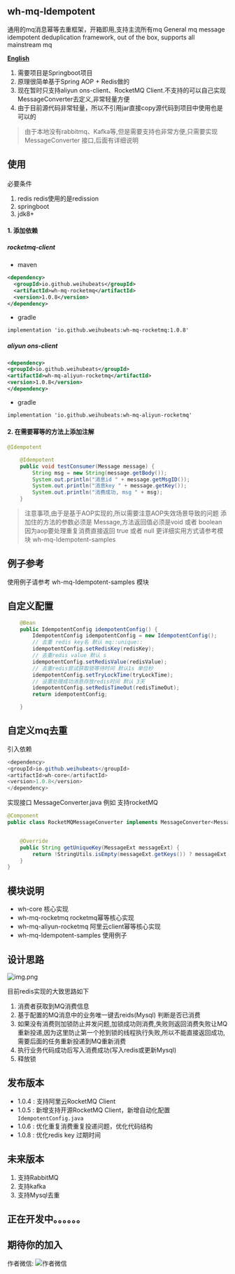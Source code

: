 ## wh-mq-Idempotent

通用的mq消息幂等去重框架，开箱即用,支持主流所有mq
General mq message idempotent deduplication framework, out of the box, supports all mainstream mq

<a href="README_en.md" target="_blank"><b>English</b></a>

1. 需要项目是Springboot项目
2. 原理很简单基于Spring AOP + Redis做的
3. 现在暂时只支持aliyun ons-client、RocketMQ Client.不支持的可以自己实现MessageConverter去定义,非常轻量方便
4. 由于目前源代码非常轻量，所以不引用jar直接copy源代码到项目中使用也是可以的

> 由于本地没有rabbitmq、Kafka等,但是需要支持也非常方便,只需要实现MessageConverter 接口,后面有详细说明


## 使用

####
必要条件
1. redis redis使用的是redission
2. springboot
3. jdk8+

#### 1. 添加依赖
##### rocketmq-client
- maven
```xml
<dependency>
  <groupId>io.github.weihubeats</groupId>
  <artifactId>wh-mq-rocketmq</artifactId>
  <version>1.0.8</version>
</dependency>
```
- gradle
```xml
implementation 'io.github.weihubeats:wh-mq-rocketmq:1.0.8'
```

##### aliyun ons-client
```xml
<dependency>
<groupId>io.github.weihubeats</groupId>
<artifactId>wh-mq-aliyun-rocketmq</artifactId>
<version>1.0.8</version>
</dependency>
```

- gradle
```xml
implementation 'io.github.weihubeats:wh-mq-aliyun-rocketmq'
```
#### 2. 在需要幂等的方法上添加注解
```java
@Idempotent
```

```java
    @Idempotent
    public void testConsumer(Message message) {
        String msg = new String(message.getBody());
        System.out.println("消息id " + message.getMsgID());
        System.out.println("消息key " + message.getKey());
        System.out.println("消费成功, msg " + msg);
    }
```

> 注意事项,由于是基于AOP实现的,所以需要注意AOP失效场景导致的问题
> 添加住的方法的参数必须是 Message,方法返回值必须是void 或者 boolean 因为aop要处理重复消费直接返回 true 或者 null
> 更详细实用方式请参考模块 wh-mq-Idempotent-samples

## 例子参考
使用例子请参考 wh-mq-Idempotent-samples 模块


## 自定义配置
```java
    @Bean
    public IdempotentConfig idempotentConfig() {
        IdempotentConfig idempotentConfig = new IdempotentConfig();
        // 去重 redis key名 默认 mq::unique::
        idempotentConfig.setRedisKey(redisKey);
        // 去重redis value 默认 s
        idempotentConfig.setRedisValue(redisValue);
        // 去重redis尝试获取锁等待时间 默认1s 单位秒
        idempotentConfig.setTryLockTime(tryLockTime);
        // 设置处理成功消息存放redis时间 默认 3天
        idempotentConfig.setRedisTimeOut(redisTimeOut);
        return idempotentConfig;

    }
```

## 自定义mq去重
引入依赖
```java
<dependency>
<groupId>io.github.weihubeats</groupId>
<artifactId>wh-core</artifactId>
<version>1.0.8</version>
</dependency>
```

实现接口 MessageConverter.java
例如 支持rocketMQ
```java
@Component
public class RocketMQMessageConverter implements MessageConverter<MessageExt> {


    @Override
    public String getUniqueKey(MessageExt messageExt) {
        return !StringUtils.isEmpty(messageExt.getKeys()) ? messageExt.getKeys() :messageExt.getMsgId();
    }
}

```

## 模块说明
- wh-core 核心实现
- wh-mq-rocketmq rocketmq幂等核心实现
- wh-mq-aliyun-rocketmq 阿里云client幂等核心实现
- wh-mq-Idempotent-samples 使用例子

## 设计思路

![img.png](static/img/img.png)

目前redis实现的大致思路如下
1. 消费者获取到MQ消费信息
2. 基于配置的MQ消息中的业务唯一键去reids(Mysql) 判断是否已消费
3. 如果没有消费则加锁防止并发问题,加锁成功则消费,失败则返回消费失败让MQ重新投递,因为这里防止第一个抢到锁的线程执行失败,所以不能直接返回成功,需要后面的任务重新投递到MQ重新消费
4. 执行业务代码成功后写入消费成功(写入redis或更新Mysql)
5. 释放锁

## 发布版本

- 1.0.4 : 支持阿里云RocketMQ Client
- 1.0.5 : 新增支持开源RocketMQ Client，新增自动化配置 `IdempotentConfig.java`
- 1.0.6 : 优化重复消费重复投递问题，优化代码结构
- 1.0.8 : 优化redis key 过期时间

## 未来版本

1. 支持RabbitMQ
2. 支持kafka
3. 支持Mysql去重
## 正在开发中。。。。。。

## 期待你的加入

作者微信:
![作者微信](static/img/wx.jpg)